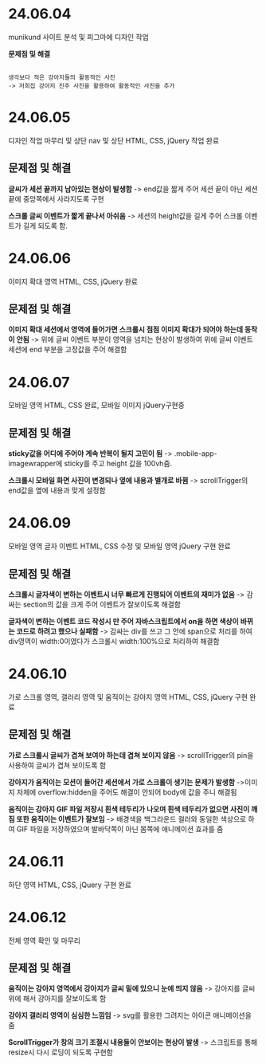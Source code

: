 # 24.06.04

munikund 사이트 분석 및 피그마에 디자인 작업

**문제점 및 해결**

```

생각보다 적은 강아지들의 활동적인 사진
-> 저희집 강아지 진주 사진을 활용하여 활동적인 사진을 추가

```

# 24.06.05

디자인 작업 마무리 및 상단 nav 및 상단 HTML, CSS, jQuery 작업 완료

## 문제점 및 해결

**글씨가 세션 끝까지 남아있는 현상이 발생함**
-> end값을 짧게 주어 세션 끝이 아닌 세션 끝에 중앙쪽에서 사라지도록 구현

**스크롤 글씨 이벤트가 짧게 끝나서 아쉬움**
-> 세션의 height값을 길게 주어 스크롤 이벤트가 길게 되도록 함.


# 24.06.06

이미지 확대 영역 HTML, CSS, jQuery 완료

## 문제점 및 해결

**이미지 확대 세션에서 영역에 들어가면 스크롤시 점점 이미지 확대가 되어야 하는데 동작이 안됨**
-> 위에 글씨 이벤트 부분이 영역을 넘치는 현상이 발생하여 위에 글씨 이벤트 세션에 end 부분을 고정값을 주어 해결함

# 24.06.07

모바일 영역 HTML, CSS 완료, 모바일 이미지 jQuery구현중

## 문제점 및 해결

**sticky값을 어디에 주어야 계속 반복이 될지 고민이 됨**
-> .mobile-app-imagewrapper에 sticky를 주고 height 값을 100vh줌.

**스크롤시 모바일 화면 사진이 변경되나 옆에 내용과 별개로 바뀜**
->  scrollTrigger의  end값을 옆에 내용과 맞게 설정함

# 24.06.09

모바일 영역 글자 이벤트 HTML, CSS 수정 및 모바일 영역 jQuery 구현 완료

## 문제점 및 해결

**스크롤시 글자색이 변하는 이벤트시 너무 빠르게 진행되어 이벤트의 재미가 없음**
-> 감싸는 section의 값을 크게 주어 이벤트가 잘보이도록 해결함

**글자색이 변하는 이벤트 코드 작성시  만 주어 자바스크립트에서 on을 하면 색상이 바뀌는 코드로 하려고 했으나 실패함**
-> 감싸는 div를 쓰고 그 안에 span으로 처리를 하여 div영역이 width:0이였다가 스크롤시 width:100%으로 처리하여 해결함


# 24.06.10

가로 스크롤 영역, 갤러리 영역 및 움직이는 강아지 영역 HTML, CSS, jQuery 구현 완료

## 문제점 및 해결

**가로 스크롤시 글씨가 겹쳐 보여야 하는데 겹쳐 보이지 않음**
-> scrollTrigger의 pin을 사용하여 글씨가 겹쳐 보이도록 함


**강아지가 움직이는 모션이 들어간 세션에서 가로 스크롤이 생기는 문제가 발생함**
->이미지 자체에 overflow:hidden을 주어도 해결이 안되어 body에 값을 주니 해결됨

**움직이는 강아지 GIF 파일 저장시 흰색 테두리가 나오며 흰색 테두리가 없으면 사진이 깨짐 또한 움직이는 이벤트가 잘보임**
-> 배경색을 백그라운드 컬러와 동일한 색상으로 하여 GIF 파일을 저장하였으며 발바닥쪽이 아닌 몸쪽에 애니메이션 효과를 줌


# 24.06.11

하단 영역 HTML, CSS, jQuery 구현 완료

# 24.06.12

전체 영역 확인 및 마무리

## 문제점 및 해결

**움직이는 강아지 영역에서 강아지가 글씨 밑에 있으니 눈에 띄지 않음**
-> 강아지를 글씨 위에 해서 강아지를 잘보이도록 함

**강아지 갤러리 영역이 심심한 느낌임**
-> svg를 활용한 그려지는 아이콘 애니메이션을 줌

**ScrollTrigger가 창의 크기 조절시 내용들이 안보이는 현상이 발생**
-> 스크립트를 통해 resize시 다시 로딩이 되도록 구현함
